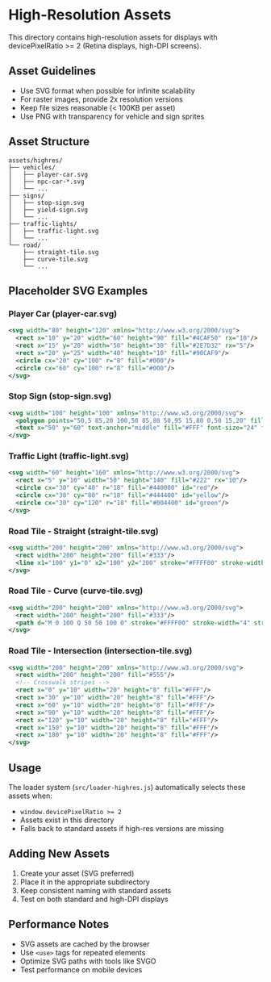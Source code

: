 # High-Resolution Assets

This directory contains high-resolution assets for displays with devicePixelRatio >= 2 (Retina displays, high-DPI screens).

## Asset Guidelines

- Use SVG format when possible for infinite scalability
- For raster images, provide 2x resolution versions
- Keep file sizes reasonable (< 100KB per asset)
- Use PNG with transparency for vehicle and sign sprites

## Asset Structure

```
assets/highres/
├── vehicles/
│   ├── player-car.svg
│   ├── npc-car-*.svg
│   └── ...
├── signs/
│   ├── stop-sign.svg
│   ├── yield-sign.svg
│   └── ...
├── traffic-lights/
│   ├── traffic-light.svg
│   └── ...
└── road/
    ├── straight-tile.svg
    ├── curve-tile.svg
    └── ...
```

## Placeholder SVG Examples

### Player Car (player-car.svg)
```xml
<svg width="80" height="120" xmlns="http://www.w3.org/2000/svg">
  <rect x="10" y="20" width="60" height="90" fill="#4CAF50" rx="10"/>
  <rect x="15" y="20" width="50" height="30" fill="#2E7D32" rx="5"/>
  <rect x="20" y="25" width="40" height="10" fill="#90CAF9"/>
  <circle cx="20" cy="100" r="8" fill="#000"/>
  <circle cx="60" cy="100" r="8" fill="#000"/>
</svg>
```

### Stop Sign (stop-sign.svg)
```xml
<svg width="100" height="100" xmlns="http://www.w3.org/2000/svg">
  <polygon points="50,5 85,20 100,50 85,80 50,95 15,80 0,50 15,20" fill="#FF0000" stroke="#FFF" stroke-width="4"/>
  <text x="50" y="60" text-anchor="middle" fill="#FFF" font-size="24" font-weight="bold" font-family="Arial">STOP</text>
</svg>
```

### Traffic Light (traffic-light.svg)
```xml
<svg width="60" height="160" xmlns="http://www.w3.org/2000/svg">
  <rect x="5" y="10" width="50" height="140" fill="#222" rx="10"/>
  <circle cx="30" cy="40" r="18" fill="#440000" id="red"/>
  <circle cx="30" cy="80" r="18" fill="#444400" id="yellow"/>
  <circle cx="30" cy="120" r="18" fill="#004400" id="green"/>
</svg>
```

### Road Tile - Straight (straight-tile.svg)
```xml
<svg width="200" height="200" xmlns="http://www.w3.org/2000/svg">
  <rect width="200" height="200" fill="#333"/>
  <line x1="100" y1="0" x2="100" y2="200" stroke="#FFFF00" stroke-width="4" stroke-dasharray="20,15"/>
</svg>
```

### Road Tile - Curve (curve-tile.svg)
```xml
<svg width="200" height="200" xmlns="http://www.w3.org/2000/svg">
  <rect width="200" height="200" fill="#333"/>
  <path d="M 0 100 Q 50 50 100 0" stroke="#FFFF00" stroke-width="4" stroke-dasharray="20,15" fill="none"/>
</svg>
```

### Road Tile - Intersection (intersection-tile.svg)
```xml
<svg width="200" height="200" xmlns="http://www.w3.org/2000/svg">
  <rect width="200" height="200" fill="#555"/>
  <!-- Crosswalk stripes -->
  <rect x="0" y="10" width="20" height="8" fill="#FFF"/>
  <rect x="30" y="10" width="20" height="8" fill="#FFF"/>
  <rect x="60" y="10" width="20" height="8" fill="#FFF"/>
  <rect x="90" y="10" width="20" height="8" fill="#FFF"/>
  <rect x="120" y="10" width="20" height="8" fill="#FFF"/>
  <rect x="150" y="10" width="20" height="8" fill="#FFF"/>
  <rect x="180" y="10" width="20" height="8" fill="#FFF"/>
</svg>
```

## Usage

The loader system (`src/loader-highres.js`) automatically selects these assets when:
- `window.devicePixelRatio >= 2`
- Assets exist in this directory
- Falls back to standard assets if high-res versions are missing

## Adding New Assets

1. Create your asset (SVG preferred)
2. Place it in the appropriate subdirectory
3. Keep consistent naming with standard assets
4. Test on both standard and high-DPI displays

## Performance Notes

- SVG assets are cached by the browser
- Use `<use>` tags for repeated elements
- Optimize SVG paths with tools like SVGO
- Test performance on mobile devices
